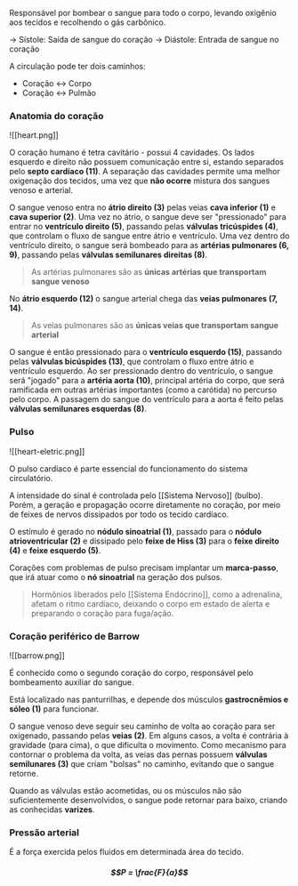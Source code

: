 Responsável por bombear o sangue para todo o corpo, levando oxigênio aos tecidos e recolhendo o gás carbônico.

-> Sístole: Saída de sangue do coração
-> Diástole: Entrada de sangue no coração


A circulação pode ter dois caminhos:
- Coração <-> Corpo
- Coração <-> Pulmão

### Anatomia do coração

![[heart.png]]

O coração humano é tetra cavitário - possui 4 cavidades. Os lados esquerdo e direito não possuem comunicação entre si, estando separados pelo **septo cardíaco (11)**.
A separação das cavidades permite uma melhor oxigenação dos tecidos, uma vez que **não ocorre** mistura dos sangues venoso e arterial.

O sangue venoso entra no **átrio direito (3)** pelas veias **cava inferior (1)** e **cava superior (2)**. 
Uma vez no átrio, o sangue deve ser "pressionado" para entrar no **ventrículo direito (5)**, passando pelas **válvulas tricúspides (4)**, que controlam o fluxo de sangue entre átrio e ventrículo.
Uma vez dentro do ventrículo direito, o sangue será bombeado para as **artérias pulmonares (6, 9)**, passando pelas **válvulas semilunares direitas (8)**. 

> As artérias pulmonares são as **únicas artérias que transportam sangue venoso**

No **átrio esquerdo (12)** o sangue arterial chega das **veias pulmonares (7, 14)**.

> As veias pulmonares são as **únicas veias que transportam sangue arterial**

O sangue é então pressionado para o **ventrículo esquerdo (15)**, passando pelas **válvulas bicúspides (13)**, que controlam o fluxo entre átrio e ventrículo esquerdo.
Ao ser pressionado dentro do ventrículo, o sangue será "jogado" para a **artéria aorta (10)**, principal artéria do corpo, que será ramificada em outras artérias importantes (como a carótida) no percurso pelo corpo. A passagem do sangue do ventrículo para a aorta é feito pelas **válvulas semilunares esquerdas (8)**. 

### Pulso

![[heart-eletric.png]]

O pulso cardíaco é parte essencial do funcionamento do sistema circulatório.

A intensidade do sinal é controlada pelo [[Sistema Nervoso]] (bulbo). Porém, a geração e propagação ocorre diretamente no coração, por meio de feixes de nervos dissipados por todo os tecido cardíaco.

O estímulo é gerado no **nódulo sinoatrial (1)**, passado para o **nódulo atrioventricular (2)** e dissipado pelo **feixe de Hiss (3)** para o **feixe direito (4)** e **feixe esquerdo (5)**.

Corações com problemas de pulso precisam implantar um **marca-passo**, que irá atuar como o **nó sinoatrial** na geração dos pulsos. 

> Hormônios liberados pelo [[Sistema Endócrino]], como a adrenalina, afetam o ritmo cardíaco, deixando o corpo em estado de alerta e preparando o coração para fuga/ação.

### Coração periférico de Barrow

![[barrow.png]]

É conhecido como o segundo coração do corpo, responsável pelo bombeamento auxiliar do sangue.

Está localizado nas panturrilhas, e depende dos músculos **gastrocnêmios e sóleo (1)** para funcionar.

O sangue venoso deve seguir seu caminho de volta ao coração para ser oxigenado, passando pelas **veias (2)**. Em alguns casos, a volta é contrária à gravidade (para cima), o que dificulta o movimento.
Como mecanismo para contornar o problema da volta, as veias das pernas possuem **válvulas semilunares (3)** que criam "bolsas" no caminho, evitando que o sangue retorne.

Quando as válvulas estão acometidas, ou os músculos não são suficientemente desenvolvidos, o sangue pode retornar para baixo, criando as conhecidas **varizes**.


### Pressão arterial

É a força exercida pelos fluidos em determinada área do tecido.
##### $$P = \frac{F}{a}$$
